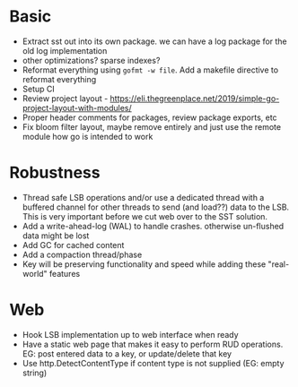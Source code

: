 # Basic
- Extract sst out into its own package. we can have a log package for the old log implementation
- other optimizations? sparse indexes?
- Reformat everything using `gofmt -w file`. Add a makefile directive to reformat everything
- Setup CI
- Review project layout - https://eli.thegreenplace.net/2019/simple-go-project-layout-with-modules/
- Proper header comments for packages, review package exports, etc
- Fix bloom filter layout, maybe remove entirely and just use the remote module how go is intended to work

# Robustness
- Thread safe LSB operations and/or use a dedicated thread with a buffered channel for other threads to send (and load??) data to the LSB. This is very important before we cut web over to the SST solution.
- Add a write-ahead-log (WAL) to handle crashes. otherwise un-flushed data might be lost
- Add GC for cached content
- Add a compaction thread/phase
- Key will be preserving functionality and speed while adding these "real-world" features

# Web 
- Hook LSB implementation up to web interface when ready
- Have a static web page that makes it easy to perform RUD operations. EG: post entered data to a key, or update/delete that key
- Use http.DetectContentType if content type is not supplied (EG: empty string)
